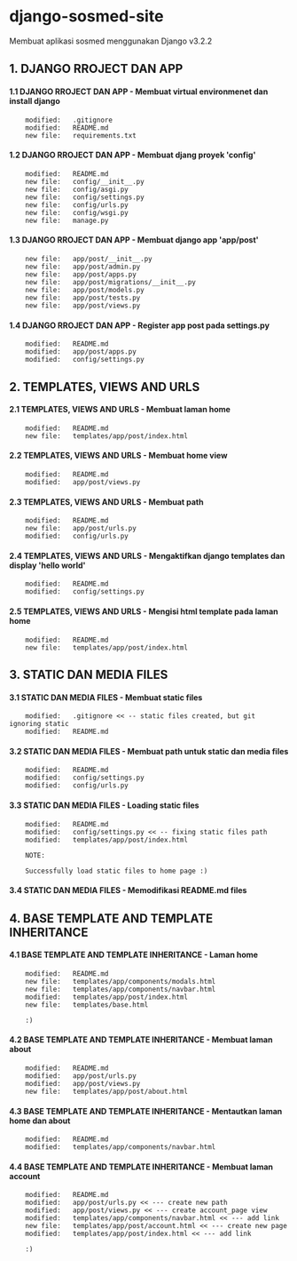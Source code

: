 # django-sosmed-site
Membuat aplikasi sosmed menggunakan Django v3.2.2


## 1. DJANGO RROJECT DAN APP


#### 1.1 DJANGO RROJECT DAN APP - Membuat virtual environmenet dan install django

        modified:   .gitignore
        modified:   README.md
        new file:   requirements.txt


#### 1.2 DJANGO RROJECT DAN APP - Membuat djang proyek 'config'

        modified:   README.md
        new file:   config/__init__.py
        new file:   config/asgi.py
        new file:   config/settings.py
        new file:   config/urls.py
        new file:   config/wsgi.py
        new file:   manage.py
        

#### 1.3 DJANGO RROJECT DAN APP - Membuat django app 'app/post'

        new file:   app/post/__init__.py
        new file:   app/post/admin.py
        new file:   app/post/apps.py
        new file:   app/post/migrations/__init__.py
        new file:   app/post/models.py
        new file:   app/post/tests.py
        new file:   app/post/views.py
        

#### 1.4 DJANGO RROJECT DAN APP - Register app post pada settings.py

        modified:   README.md
        modified:   app/post/apps.py
        modified:   config/settings.py


## 2. TEMPLATES, VIEWS AND URLS


#### 2.1 TEMPLATES, VIEWS AND URLS - Membuat laman home

        modified:   README.md
        new file:   templates/app/post/index.html


#### 2.2 TEMPLATES, VIEWS AND URLS - Membuat home view

        modified:   README.md
        modified:   app/post/views.py


#### 2.3 TEMPLATES, VIEWS AND URLS - Membuat path

        modified:   README.md
        new file:   app/post/urls.py
        modified:   config/urls.py


#### 2.4 TEMPLATES, VIEWS AND URLS - Mengaktifkan django templates dan display 'hello world'

        modified:   README.md
        modified:   config/settings.py


#### 2.5 TEMPLATES, VIEWS AND URLS - Mengisi html template pada laman home

        modified:   README.md
        new file:   templates/app/post/index.html


## 3. STATIC DAN MEDIA FILES


#### 3.1 STATIC DAN MEDIA FILES - Membuat static files

        modified:   .gitignore << -- static files created, but git ignoring static
        modified:   README.md


#### 3.2 STATIC DAN MEDIA FILES - Membuat path untuk static dan media files

        modified:   README.md
        modified:   config/settings.py
        modified:   config/urls.py


#### 3.3 STATIC DAN MEDIA FILES - Loading static files

        modified:   README.md
        modified:   config/settings.py << -- fixing static files path
        modified:   templates/app/post/index.html

        NOTE:

        Successfully load static files to home page :)


#### 3.4 STATIC DAN MEDIA FILES - Memodifikasi README.md files


## 4. BASE TEMPLATE AND TEMPLATE INHERITANCE


#### 4.1 BASE TEMPLATE AND TEMPLATE INHERITANCE - Laman home

        modified:   README.md
        new file:   templates/app/components/modals.html
        new file:   templates/app/components/navbar.html
        modified:   templates/app/post/index.html
        new file:   templates/base.html

        :)


#### 4.2 BASE TEMPLATE AND TEMPLATE INHERITANCE - Membuat laman about

        modified:   README.md
        modified:   app/post/urls.py
        modified:   app/post/views.py
        new file:   templates/app/post/about.html


#### 4.3 BASE TEMPLATE AND TEMPLATE INHERITANCE - Mentautkan laman home dan about

        modified:   README.md
        modified:   templates/app/components/navbar.html


#### 4.4 BASE TEMPLATE AND TEMPLATE INHERITANCE - Membuat laman account

        modified:   README.md
        modified:   app/post/urls.py << --- create new path
        modified:   app/post/views.py << --- create account_page view
        modified:   templates/app/components/navbar.html << --- add link
        new file:   templates/app/post/account.html << --- create new page
        modified:   templates/app/post/index.html << --- add link

        :)